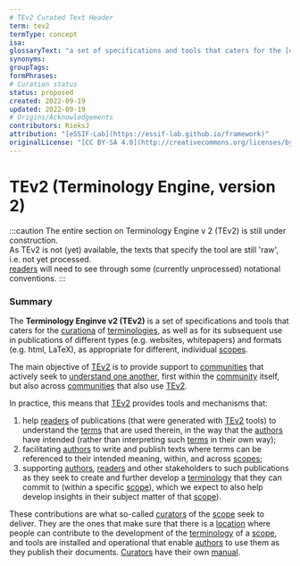 ```yaml
---
# TEv2 Curated Text Header
term: tev2
termType: concept
isa:
glossaryText: "a set of specifications and tools that caters for the [curationa](@) of [terminologies](@), as well as for its subsequent use in publications of different types (e.g. websites, whitepapers) and formats (e.g. html, LaTeX), as appropriate for different, individual [scopes](@)."
synonyms:
groupTags:
formPhrases:
# Curation status
status: proposed
created: 2022-09-19
updated: 2022-09-19
# Origins/Acknowledgements
contributors: RieksJ
attribution: "[eSSIF-Lab](https://essif-lab.github.io/framework)"
originalLicense: "[CC BY-SA 4.0](http://creativecommons.org/licenses/by-sa/4.0/?ref=chooser-v1)"
---
```


# TEv2 (Terminology Engine, version 2)

:::caution
The entire section on Terminology Engine v 2 (TEv2) is still under construction.<br/>
As TEv2 is not (yet) available, the texts that specify the tool are still 'raw', i.e. not yet processed.<br/>[readers](@) will need to see through some (currently unprocessed) notational conventions.
:::

### Summary
The **Terminology Enginve v2 (TEv2)** is a set of specifications and tools that caters for the [curationa](@) of [terminologies](@), as well as for its subsequent use in publications of different types (e.g. websites, whitepapers) and formats (e.g. html, LaTeX), as appropriate for different, individual [scopes](@).

<!-- This summary is/should be literally quoted in the tev2-overview document -->

The main objective of [TEv2](@) is to provide support to [communities](@) that actively seek to [understand one another](/docs/tev2/tev2-purpose), first within the [community](@) itself, but also across [communities](@) that also use [TEv2](@).

In practice, this means that [TEv2](@) provides tools and mechanisms that:
1. help [readers](@) of publications (that were generated with [TEv2](@) tools) to understand the [terms](@) that are used therein, in the way that the [authors](@) have intended (rather than interpreting such [terms](@) in their own way);
2. facilitating [authors](@) to write and publish texts where terms can be referenced to their intended meaning, within, and across [scopes](@);
3. supporting [authors](@), [readers](@) and other stakeholders to such publications as they seek to create and further develop a [terminology](@) that they can commit to (within a specific [scope](@)), which we expect to also help develop insights in their subject matter of that [scope](@)).

These contributions are what so-called [curators](@) of the [scope](@) seek to deliver. They are the ones that make sure that there is a [location](scopedir@) where people can contribute to the development of the [terminology](@) of a [scope](@), and tools are installed and operational that enable [authors](@) to use them as they publish their documents. [Curators](@) have their own [manual](/docs/tev2/manuals/curator).
